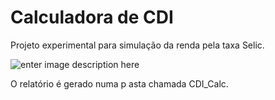 # Calculadora de CDI

Projeto experimental para simulação da renda pela taxa Selic.

![enter image description here](https://i.imgur.com/yu1Oocf.png)

O relatório é gerado numa p
asta chamada CDI_Calc.